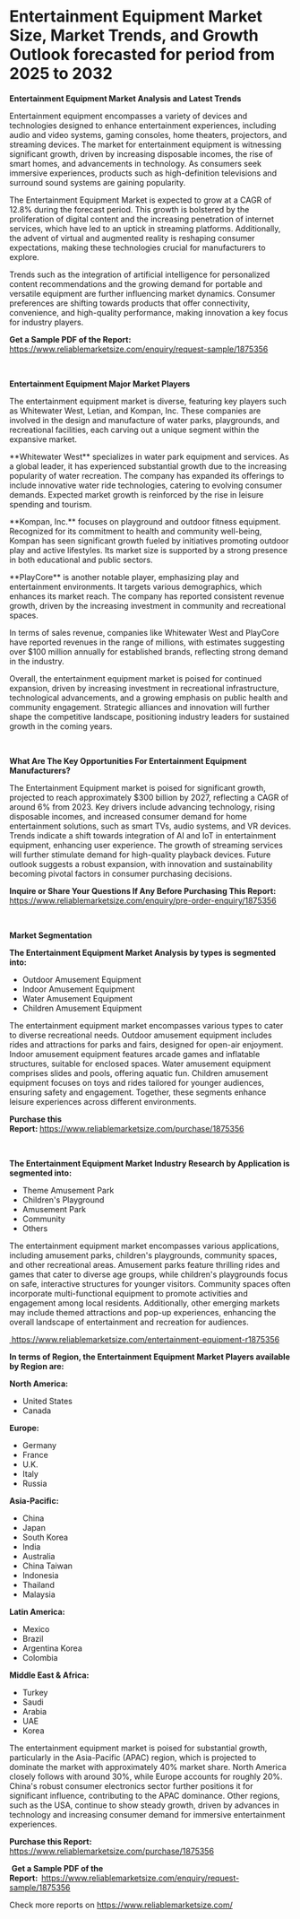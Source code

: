 <p><h1>Entertainment Equipment Market Size, Market Trends, and Growth Outlook forecasted for period from 2025 to 2032</h1></p><p><strong>Entertainment Equipment Market Analysis and Latest Trends</strong></p>
<p><p>Entertainment equipment encompasses a variety of devices and technologies designed to enhance entertainment experiences, including audio and video systems, gaming consoles, home theaters, projectors, and streaming devices. The market for entertainment equipment is witnessing significant growth, driven by increasing disposable incomes, the rise of smart homes, and advancements in technology. As consumers seek immersive experiences, products such as high-definition televisions and surround sound systems are gaining popularity.</p><p>The Entertainment Equipment Market is expected to grow at a CAGR of 12.8% during the forecast period. This growth is bolstered by the proliferation of digital content and the increasing penetration of internet services, which have led to an uptick in streaming platforms. Additionally, the advent of virtual and augmented reality is reshaping consumer expectations, making these technologies crucial for manufacturers to explore.</p><p>Trends such as the integration of artificial intelligence for personalized content recommendations and the growing demand for portable and versatile equipment are further influencing market dynamics. Consumer preferences are shifting towards products that offer connectivity, convenience, and high-quality performance, making innovation a key focus for industry players.</p></p>
<p><strong>Get a Sample PDF of the Report:&nbsp;</strong> <a href="https://www.reliablemarketsize.com/enquiry/request-sample/1875356?utm_campaign=2528&utm_medium=2&utm_source=Github&utm_content=ia&utm_term=10042025&utm_id=entertainment-equipment">https://www.reliablemarketsize.com/enquiry/request-sample/1875356</a></p>
<p>&nbsp;</p>
<p><strong>Entertainment Equipment Major Market Players</strong></p>
<p><p>The entertainment equipment market is diverse, featuring key players such as Whitewater West, Letian, and Kompan, Inc. These companies are involved in the design and manufacture of water parks, playgrounds, and recreational facilities, each carving out a unique segment within the expansive market.</p><p>**Whitewater West** specializes in water park equipment and services. As a global leader, it has experienced substantial growth due to the increasing popularity of water recreation. The company has expanded its offerings to include innovative water ride technologies, catering to evolving consumer demands. Expected market growth is reinforced by the rise in leisure spending and tourism.</p><p>**Kompan, Inc.** focuses on playground and outdoor fitness equipment. Recognized for its commitment to health and community well-being, Kompan has seen significant growth fueled by initiatives promoting outdoor play and active lifestyles. Its market size is supported by a strong presence in both educational and public sectors.</p><p>**PlayCore** is another notable player, emphasizing play and entertainment environments. It targets various demographics, which enhances its market reach. The company has reported consistent revenue growth, driven by the increasing investment in community and recreational spaces.</p><p>In terms of sales revenue, companies like Whitewater West and PlayCore have reported revenues in the range of millions, with estimates suggesting over $100 million annually for established brands, reflecting strong demand in the industry.</p><p>Overall, the entertainment equipment market is poised for continued expansion, driven by increasing investment in recreational infrastructure, technological advancements, and a growing emphasis on public health and community engagement. Strategic alliances and innovation will further shape the competitive landscape, positioning industry leaders for sustained growth in the coming years.</p></p>
<p>&nbsp;</p>
<p><strong>What Are The Key Opportunities For Entertainment Equipment Manufacturers?</strong></p>
<p><p>The Entertainment Equipment market is poised for significant growth, projected to reach approximately $300 billion by 2027, reflecting a CAGR of around 6% from 2023. Key drivers include advancing technology, rising disposable incomes, and increased consumer demand for home entertainment solutions, such as smart TVs, audio systems, and VR devices. Trends indicate a shift towards integration of AI and IoT in entertainment equipment, enhancing user experience. The growth of streaming services will further stimulate demand for high-quality playback devices. Future outlook suggests a robust expansion, with innovation and sustainability becoming pivotal factors in consumer purchasing decisions.</p></p>
<p><strong>Inquire or Share Your Questions If Any Before Purchasing This Report:</strong> <a href="https://www.reliablemarketsize.com/enquiry/pre-order-enquiry/1875356?utm_campaign=2528&utm_medium=2&utm_source=Github&utm_content=ia&utm_term=10042025&utm_id=entertainment-equipment">https://www.reliablemarketsize.com/enquiry/pre-order-enquiry/1875356</a></p>
<p>&nbsp;</p>
<p><strong>Market Segmentation</strong></p>
<p><strong>The Entertainment Equipment Market Analysis by types is segmented into:</strong></p>
<p><ul><li>Outdoor Amusement Equipment</li><li>Indoor Amusement Equipment</li><li>Water Amusement Equipment</li><li>Children Amusement Equipment</li></ul></p>
<p><p>The entertainment equipment market encompasses various types to cater to diverse recreational needs. Outdoor amusement equipment includes rides and attractions for parks and fairs, designed for open-air enjoyment. Indoor amusement equipment features arcade games and inflatable structures, suitable for enclosed spaces. Water amusement equipment comprises slides and pools, offering aquatic fun. Children amusement equipment focuses on toys and rides tailored for younger audiences, ensuring safety and engagement. Together, these segments enhance leisure experiences across different environments.</p></p>
<p><strong>Purchase this Report:&nbsp;</strong><a href="https://www.reliablemarketsize.com/purchase/1875356?utm_campaign=2528&utm_medium=2&utm_source=Github&utm_content=ia&utm_term=10042025&utm_id=entertainment-equipment">https://www.reliablemarketsize.com/purchase/1875356</a></p>
<p>&nbsp;</p>
<p><strong>The Entertainment Equipment Market Industry Research by Application is segmented into:</strong></p>
<p><ul><li>Theme Amusement Park</li><li>Children's Playground</li><li>Amusement Park</li><li>Community</li><li>Others</li></ul></p>
<p><p>The entertainment equipment market encompasses various applications, including amusement parks, children's playgrounds, community spaces, and other recreational areas. Amusement parks feature thrilling rides and games that cater to diverse age groups, while children's playgrounds focus on safe, interactive structures for younger visitors. Community spaces often incorporate multi-functional equipment to promote activities and engagement among local residents. Additionally, other emerging markets may include themed attractions and pop-up experiences, enhancing the overall landscape of entertainment and recreation for audiences.</p></p>
<p><a href="https://www.reliablemarketsize.com/entertainment-equipment-r1875356?utm_campaign=2528&utm_medium=2&utm_source=Github&utm_content=ia&utm_term=10042025&utm_id=entertainment-equipment">&nbsp;https://www.reliablemarketsize.com/entertainment-equipment-r1875356</a></p>
<p><strong>In terms of Region, the Entertainment Equipment Market Players available by Region are:</strong></p>
<p>
    <p> <strong> North America: </strong>
        <ul>
            <li>United States</li>
            <li>Canada</li>
        </ul>
        </p> 
    <p> <strong> Europe: </strong>
        <ul>
            <li>Germany</li>
            <li>France</li>
            <li>U.K.</li>
            <li>Italy</li>
            <li>Russia</li>
        </ul>
        </p> 
    <p> <strong> Asia-Pacific: </strong>
        <ul>
            <li>China</li>
            <li>Japan</li>
            <li>South Korea</li>
            <li>India</li>
            <li>Australia</li>
            <li>China Taiwan</li>
            <li>Indonesia</li>
            <li>Thailand</li>
            <li>Malaysia</li>
        </ul>
        </p> 
    <p> <strong> Latin America: </strong>
        <ul>
            <li>Mexico</li>
            <li>Brazil</li>
            <li>Argentina Korea</li>
            <li>Colombia</li>
        </ul>
        </p> 
    <p> <strong> Middle East & Africa: </strong>
        <ul>
            <li>Turkey</li>
            <li>Saudi</li>
            <li>Arabia</li>
            <li>UAE</li>
            <li>Korea</li>
        </ul>
    </p>
    </p>
<p><p>The entertainment equipment market is poised for substantial growth, particularly in the Asia-Pacific (APAC) region, which is projected to dominate the market with approximately 40% market share. North America closely follows with around 30%, while Europe accounts for roughly 20%. China's robust consumer electronics sector further positions it for significant influence, contributing to the APAC dominance. Other regions, such as the USA, continue to show steady growth, driven by advances in technology and increasing consumer demand for immersive entertainment experiences.</p></p>
<p><strong>Purchase this Report: </strong><a href="https://www.reliablemarketsize.com/purchase/1875356?utm_campaign=2528&utm_medium=2&utm_source=Github&utm_content=ia&utm_term=10042025&utm_id=entertainment-equipment">https://www.reliablemarketsize.com/purchase/1875356</a></p>
<p>&nbsp;<strong>Get a Sample PDF of the Report:&nbsp;&nbsp;</strong><a href="https://www.reliablemarketsize.com/enquiry/request-sample/1875356?utm_campaign=2528&utm_medium=2&utm_source=Github&utm_content=ia&utm_term=10042025&utm_id=entertainment-equipment">https://www.reliablemarketsize.com/enquiry/request-sample/1875356</a></p>
<p><strong></strong></p>
<p>Check more reports on <a href="https://www.reliablemarketsize.com/?utm_campaign=2528&utm_medium=2&utm_source=Github&utm_content=ia&utm_term=10042025&utm_id=entertainment-equipment">https://www.reliablemarketsize.com/</a></p>